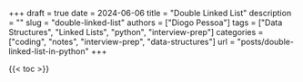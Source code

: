 +++ 
draft = true
date = 2024-06-06
title = "Double Linked List"
description = ""
slug = "double-linked-list"
authors = ["Diogo Pessoa"]
tags = ["Data Structures", "Linked Lists", "python", "interview-prep"]
categories = ["coding", "notes", "interview-prep", "data-structures"]
url = "posts/double-linked-list-in-python"
+++

{{< toc >}}

